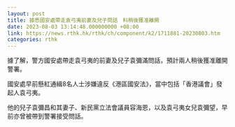 ```yaml
---
layout: post
title: 據悉國安處帶走袁弓夷前妻及兒子問話　料稍後獲准離開
date: 2023-08-03 13:14:48.000000000 +08:00
link: https://news.rthk.hk/rthk/ch/component/k2/1711881-20230803.htm
categories: rthk
---
```


據了解，警方國安處帶走袁弓夷的前妻及兒子袁彌滿問話，預計兩人稍後獲准離開警署。

國安處早前懸紅通緝8名人士涉嫌違反《港區國安法》，當中包括「香港議會」發起人袁弓夷。

他的兒子袁彌昌和其妻子、新民黨立法會議員容海恩，以及袁弓夷女兒袁彌望，早前亦曾被帶到警署接受問話。
